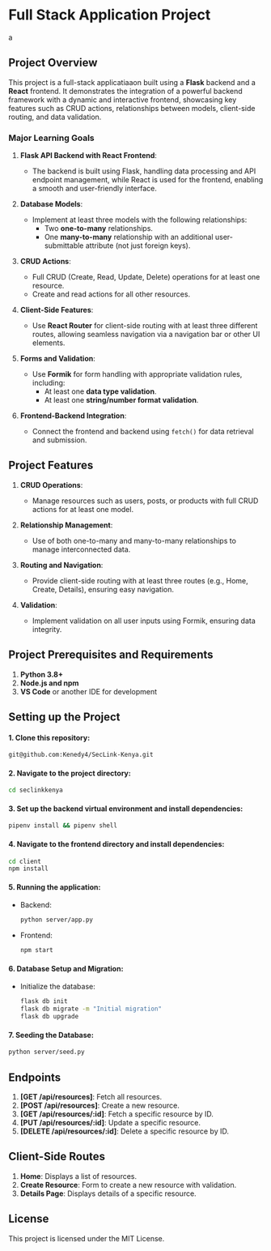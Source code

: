 
# Full Stack Application Project
a
## Project Overview

This project is a full-stack applicatiaaon built using a **Flask** backend and a **React** frontend. It demonstrates the integration of a powerful backend framework with a dynamic and interactive frontend, showcasing key features such as CRUD actions, relationships between models, client-side routing, and data validation. 

### Major Learning Goals
1. **Flask API Backend with React Frontend**:
   - The backend is built using Flask, handling data processing and API endpoint management, while React is used for the frontend, enabling a smooth and user-friendly interface.
   
2. **Database Models**:
   - Implement at least three models with the following relationships:
     - Two **one-to-many** relationships.
     - One **many-to-many** relationship with an additional user-submittable attribute (not just foreign keys).

3. **CRUD Actions**:
   - Full CRUD (Create, Read, Update, Delete) operations for at least one resource.
   - Create and read actions for all other resources.

4. **Client-Side Features**:
   - Use **React Router** for client-side routing with at least three different routes, allowing seamless navigation via a navigation bar or other UI elements.

5. **Forms and Validation**:
   - Use **Formik** for form handling with appropriate validation rules, including:
     - At least one **data type validation**.
     - At least one **string/number format validation**.

6. **Frontend-Backend Integration**:
   - Connect the frontend and backend using `fetch()` for data retrieval and submission.

## Project Features

1. **CRUD Operations**:
   - Manage resources such as users, posts, or products with full CRUD actions for at least one model.
   
2. **Relationship Management**:
   - Use of both one-to-many and many-to-many relationships to manage interconnected data.

3. **Routing and Navigation**:
   - Provide client-side routing with at least three routes (e.g., Home, Create, Details), ensuring easy navigation.

4. **Validation**:
   - Implement validation on all user inputs using Formik, ensuring data integrity.

## Project Prerequisites and Requirements
1. **Python 3.8+**
2. **Node.js and npm**
3. **VS Code** or another IDE for development

## Setting up the Project

#### 1. Clone this repository:
   ```bash
   git@github.com:Kenedy4/SecLink-Kenya.git
   ```

#### 2. Navigate to the project directory:
   ```bash
   cd seclinkkenya
   ```

#### 3. Set up the backend virtual environment and install dependencies:
   ```bash
   pipenv install && pipenv shell
   ```

#### 4. Navigate to the frontend directory and install dependencies:
   ```bash
   cd client
   npm install
   ```

#### 5. Running the application:
   - Backend: 
     ```bash
     python server/app.py
     ```
   - Frontend:
     ```bash
     npm start
     ```

#### 6. Database Setup and Migration:
   - Initialize the database:
     ```bash
     flask db init
     flask db migrate -m "Initial migration"
     flask db upgrade
     ```

#### 7. Seeding the Database:
   ```bash
   python server/seed.py
   ```

## Endpoints

1. **[GET /api/resources]**: Fetch all resources.
2. **[POST /api/resources]**: Create a new resource.
3. **[GET /api/resources/:id]**: Fetch a specific resource by ID.
4. **[PUT /api/resources/:id]**: Update a specific resource.
5. **[DELETE /api/resources/:id]**: Delete a specific resource by ID.

## Client-Side Routes

1. **Home**: Displays a list of resources.
2. **Create Resource**: Form to create a new resource with validation.
3. **Details Page**: Displays details of a specific resource.

## License

This project is licensed under the MIT License.
